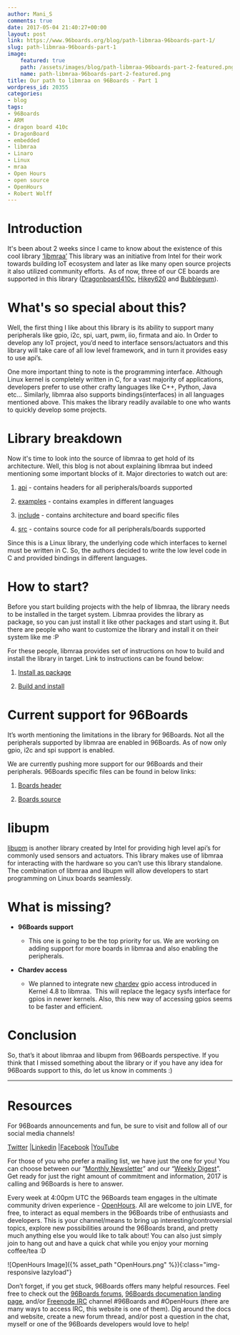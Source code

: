 ```yaml
---
author: Mani_S
comments: true
date: 2017-05-04 21:40:27+00:00
layout: post
link: https://www.96boards.org/blog/path-libmraa-96boards-part-1/
slug: path-libmraa-96boards-part-1
image:
    featured: true
    path: /assets/images/blog/path-libmraa-96boards-part-2-featured.png
    name: path-libmraa-96boards-part-2-featured.png
title: Our path to libmraa on 96Boards - Part 1
wordpress_id: 20355
categories:
- blog
tags:
- 96Boards
- ARM
- dragon board 410c
- DragonBoard
- embedded
- libmraa
- Linaro
- Linux
- mraa
- Open Hours
- open source
- OpenHours
- Robert Wolff
---
```


# **Introduction**


It's been about 2 weeks since I came to know about the existence of this cool library [‘libmraa’](https://github.com/intel-iot-devkit/mraa) This library was an initiative from Intel for their work towards building IoT ecosystem and later as like many open source projects it also utilized community efforts.  As of now, three of our CE boards are supported in this library ([Dragonboard410c](/product/dragonboard410c/), [Hikey620](/product/hikey/) and [Bubblegum](/product/bubblegum-96/)).


# **What's so special about this?**


Well, the first thing I like about this library is its ability to support many peripherals like gpio, i2c, spi, uart, pwm, iio, firmata and aio. In Order to develop any IoT project, you’d need to interface sensors/actuators and this library will take care of all low level framework, and in turn it provides easy to use api’s.

One more important thing to note is the programming interface. Although Linux kernel is completely written in C, for a vast majority of applications, developers prefer to use other crafty languages like C++, Python, Java etc… Similarly, libmraa also supports bindings(interfaces) in all languages mentioned above. This makes the library readily available to one who wants to quickly develop some projects.


# **Library breakdown**


Now it's time to look into the source of libmraa to get hold of its architecture. Well, this blog is not about explaining libmraa but indeed mentioning some important blocks of it. Major directories to watch out are:




  1. [api](https://github.com/intel-iot-devkit/mraa/tree/master/api) - contains headers for all peripherals/boards supported


  2. [examples](https://github.com/intel-iot-devkit/mraa/tree/master/examples) - contains examples in different languages


  3. [include](https://github.com/intel-iot-devkit/mraa/tree/master/include) - contains architecture and board specific files


  4. [src](https://github.com/intel-iot-devkit/mraa/tree/master/src) - contains source code for all peripherals/boards supported


Since this is a Linux library, the underlying code which interfaces to kernel must be written in C. So, the authors decided to write the low level code in C and provided bindings in different languages.


# **How to start?**


Before you start building projects with the help of libmraa, the library needs to be installed in the target system. Libmraa provides the library as package, so you can just install it like other packages and start using it. But there are people who want to customize the library and install it on their system like me :P

For these people, libmraa provides set of instructions on how to build and install the library in target. Link to instructions can be found below:




  1. [Install as package](https://github.com/intel-iot-devkit/mraa/blob/master/README.md)


  2. [Build and install](https://github.com/intel-iot-devkit/mraa/blob/master/docs/building.md)




# **Current support for 96Boards**


It’s worth mentioning the limitations in the library for 96Boards. Not all the peripherals supported by libmraa are enabled in 96Boards. As of now only gpio, i2c and spi support is enabled.

We are currently pushing more support for our 96Boards and their peripherals. 96Boards specific files can be found in below links:




  1. [Boards header](https://github.com/intel-iot-devkit/mraa/blob/master/include/arm/96boards.h)


  2. [Boards source](https://github.com/intel-iot-devkit/mraa/blob/master/src/arm/96boards.c)




# **libupm**


[libupm](https://github.com/intel-iot-devkit/upm) is another library created by Intel for providing high level api’s for commonly used sensors and actuators. This library makes use of libmraa for interacting with the hardware so you can’t use this library standalone. The combination of libmraa and libupm will allow developers to start programming on Linux boards seamlessly.


# **What is missing?**







  * **96Boards support**


    * This one is going to be the top priority for us. We are working on adding support for more boards in libmraa and also enabling the peripherals.





  * **Chardev access**


    * We planned to integrate new [chardev](https://patchwork.ozlabs.org/patch/580307/) gpio access introduced in Kernel 4.8 to libmraa.  This will replace the legacy sysfs interface for gpios in newer kernels. Also, this new way of accessing gpios seems to be faster and efficient.







# **Conclusion**


So, that’s it about libmraa and libupm from 96Boards perspective. If you think that I missed something about the library or if you have any idea for 96Boards support to this, do let us know in comments :)



* * *





# Resources


For 96Boards announcements and fun, be sure to visit and follow all of our social media channels!

[Twitter](https://twitter.com/96Boards) &#124;[Linkedin](https://www.linkedin.com/company/6637095?trk=tyah&trkInfo=clickedVertical%3Ashowcase%2CclickedEntityId%3A6637095%2Cidx%3A1-1-1%2CtarId%3A1483603913878%2Ctas%3A96boards) &#124;[Facebook](https://www.facebook.com/96Boards/) &#124;[YouTube](https://www.youtube.com/c/96boards)

For those of you who prefer a mailing list, we have just the one for you! You can choose between our “[Monthly Newsletter](/newsletter/)” and our “[Weekly Digest](/newsletter/digest/)”. Get ready for just the right amount of commitment and information, 2017 is calling and 96Boards is here to answer.

Every week at 4:00pm UTC the 96Boards team engages in the ultimate community driven experience - [OpenHours](/openhours/). All are welcome to join LIVE, for free, to interact as equal members in the 96Boards tribe of enthusiasts and developers. This is your channel/means to bring up interesting/controversial topics, explore new possibilities around the 96Boards brand, and pretty much anything else you would like to talk about! You can also just simply join to hang out and have a quick chat while you enjoy your morning coffee/tea :D

![OpenHours Image]({% asset_path "OpenHours.png" %}){:class="img-responsive lazyload"}


Don’t forget, if you get stuck, 96Boards offers many helpful resources. Feel free to check out the [96Boards forums](https://discuss.96boards.org/), [96Boards documenation landing page](https://github.com/96boards/documentation/), and/or [Freenode IRC](http://webchat.freenode.net/?channels=%2396boards) channel #96Boards and #OpenHours (there are many ways to access IRC, this website is one of them). Dig around the docs and website, create a new forum thread, and/or post a question in the chat, myself or one of the 96Boards developers would love to help!
